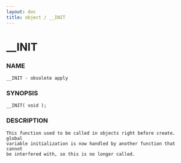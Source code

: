 ```yaml
---
layout: doc
title: object / __INIT
---
```

# __INIT

### NAME

    __INIT - obsolete apply

### SYNOPSIS

    __INIT( void );

### DESCRIPTION

    This function used to be called in objects right before create.  global
    variable initialization is now handled by another function that  cannot
    be interfered with, so this is no longer called.


